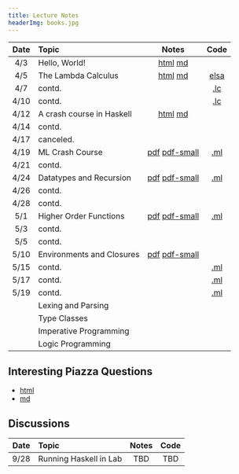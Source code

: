 ```yaml
---
title: Lecture Notes
headerImg: books.jpg
---
```


| Date       | Topic                         | Notes                     |  Code         |
|:----------:|:------------------------------|:-------------------------:|:-------------:|
| 4/3        | Hello, World!                 | [html][lec0] [md][md0]    |               |            
| 4/5        | The Lambda Calculus           | [html][lec1] [md][md1]    | [elsa][elsa]  |
| 4/7        | contd.                        |                           | [.lc][lc-4-7] |
| 4/10       | contd.                        |                           | [.lc][lc-4-10]|
| 4/12       | A crash course in Haskell     | [html][lec2] [md][md2]    |               |
| 4/14       | contd.                        |                           |               |
| 4/17       | canceled.                     |                           |               |
| 4/19       | ML Crash Course               | [pdf][lec3] [pdf-small][lec3s] | [.ml][ml3]|
| 4/21       | contd.                        |                           |               |
| 4/24       | Datatypes and Recursion       | [pdf][lec4] [pdf-small][lec4s] | [.ml][ml4]|
| 4/26       | contd.                        |                           |               |
| 4/28       | contd.                        |                           |               |
| 5/1        | Higher Order Functions        | [pdf][lec5] [pdf-small][lec5s] | [.ml][ml5]|
| 5/3        | contd.                        |                           |               |
| 5/5        | contd.                        |                           |               |
| 5/10       | Environments and Closures     | [pdf][lec6] [pdf-small][lec6s] |          |
| 5/15       | contd.                        |                           | [.ml][ml-5-15]|
| 5/17       | contd.                        |                           | [.ml][ml-5-17]|
| 5/19       | contd.                        |                           | [.ml][ml-5-19]|
|            | Lexing and Parsing            |                           |               |
|            | Type Classes                  |                           |               |
|            | Imperative Programming        |                           |               |
|            | Logic Programming             |                           |               |

## Interesting Piazza Questions

- [html](lectures/piazza.md)
- [md](http://github.com/ucsd-cse130/web/blob/master/lectures/piazza.md)

## Discussions

| Date       | Topic                    | Notes         |  Code      |
|:----------:|:-------------------------|:-------------:|:----------:|
| 9/28       | Running Haskell in Lab   | TBD           | TBD        |


[lec0]: lectures/00-hello.html
[lec1]: lectures/01-lambda.html
[lec2]: lectures/02-haskell.html
[lec3]: http://github.com/ucsd-cse130/web/blob/master/static/raw/03-ocaml.pdf
[lec3s]: http://github.com/ucsd-cse130/web/blob/master/static/raw/03-ocaml-small.pdf
[lec4]: http://github.com/ucsd-cse130/web/blob/master/static/raw/04-datatypes.pdf
[lec4s]: http://github.com/ucsd-cse130/web/blob/master/static/raw/04-datatypes-small.pdf
[lec5]: http://github.com/ucsd-cse130/web/blob/master/static/raw/05-rec-hof.pdf
[lec5s]: http://github.com/ucsd-cse130/web/blob/master/static/raw/05-rec-hof-small.pdf
[lec6]: http://github.com/ucsd-cse130/web/blob/master/static/raw/06-closure.pdf 
[lec6s]: http://github.com/ucsd-cse130/web/blob/master/static/raw/06-closure-small.pdf



[md0]: http://github.com/ucsd-cse130/web/blob/master/lectures/00-hello.md
[md1]: http://github.com/ucsd-cse130/web/blob/master/lectures/01-lambda.md
[md2]: http://github.com/ucsd-cse130/web/blob/master/lectures/02-haskell.md

[lc-4-7]: http://github.com/ucsd-cse130/web/blob/master/static/raw/code-4-7.lc
[lc-4-10]: http://github.com/ucsd-cse130/web/blob/master/static/raw/code-4-10.lc
[elsa]: https://github.com/ucsd-progsys/elsa
[ml3]: http://github.com/ucsd-cse130/web/blob/master/static/raw/03-ocaml.ml
[ml4]: http://github.com/ucsd-cse130/web/blob/master/static/raw/04-datatypes.ml
[ml5]: http://github.com/ucsd-cse130/web/blob/master/static/raw/05-rec-hof.ml

[ml-5-15]: http://github.com/ucsd-cse130/web/blob/master/static/raw/code-5-15.ml 
[ml-5-17]: http://github.com/ucsd-cse130/web/blob/master/static/raw/code-5-17.ml 
[ml-5-19]: http://github.com/ucsd-cse130/web/blob/master/static/raw/code-5-19.ml 

